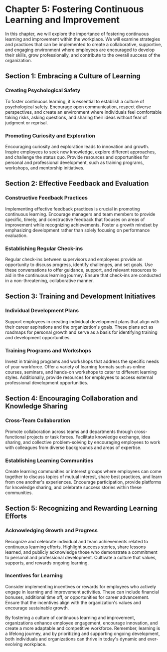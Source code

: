 Chapter 5: Fostering Continuous Learning and Improvement
========================================================

In this chapter, we will explore the importance of fostering continuous learning and improvement within the workplace. We will examine strategies and practices that can be implemented to create a collaborative, supportive, and engaging environment where employees are encouraged to develop their skills, grow professionally, and contribute to the overall success of the organization.

Section 1: Embracing a Culture of Learning
------------------------------------------

### Creating Psychological Safety

To foster continuous learning, it is essential to establish a culture of psychological safety. Encourage open communication, respect diverse perspectives, and create an environment where individuals feel comfortable taking risks, asking questions, and sharing their ideas without fear of judgment or reprisal.

### Promoting Curiosity and Exploration

Encouraging curiosity and exploration leads to innovation and growth. Inspire employees to seek new knowledge, explore different approaches, and challenge the status quo. Provide resources and opportunities for personal and professional development, such as training programs, workshops, and mentorship initiatives.

Section 2: Effective Feedback and Evaluation
--------------------------------------------

### Constructive Feedback Practices

Implementing effective feedback practices is crucial in promoting continuous learning. Encourage managers and team members to provide specific, timely, and constructive feedback that focuses on areas of improvement while recognizing achievements. Foster a growth mindset by emphasizing development rather than solely focusing on performance evaluation.

### Establishing Regular Check-ins

Regular check-ins between supervisors and employees provide an opportunity to discuss progress, identify challenges, and set goals. Use these conversations to offer guidance, support, and relevant resources to aid in the continuous learning journey. Ensure that check-ins are conducted in a non-threatening, collaborative manner.

Section 3: Training and Development Initiatives
-----------------------------------------------

### Individual Development Plans

Support employees in creating individual development plans that align with their career aspirations and the organization's goals. These plans act as roadmaps for personal growth and serve as a basis for identifying training and development opportunities.

### Training Programs and Workshops

Invest in training programs and workshops that address the specific needs of your workforce. Offer a variety of learning formats such as online courses, seminars, and hands-on workshops to cater to different learning styles. Additionally, provide resources for employees to access external professional development opportunities.

Section 4: Encouraging Collaboration and Knowledge Sharing
----------------------------------------------------------

### Cross-Team Collaboration

Promote collaboration across teams and departments through cross-functional projects or task forces. Facilitate knowledge exchange, idea sharing, and collective problem-solving by encouraging employees to work with colleagues from diverse backgrounds and areas of expertise.

### Establishing Learning Communities

Create learning communities or interest groups where employees can come together to discuss topics of mutual interest, share best practices, and learn from one another's experiences. Encourage participation, provide platforms for knowledge sharing, and celebrate success stories within these communities.

Section 5: Recognizing and Rewarding Learning Efforts
-----------------------------------------------------

### Acknowledging Growth and Progress

Recognize and celebrate individual and team achievements related to continuous learning efforts. Highlight success stories, share lessons learned, and publicly acknowledge those who demonstrate a commitment to personal and professional development. Cultivate a culture that values, supports, and rewards ongoing learning.

### Incentives for Learning

Consider implementing incentives or rewards for employees who actively engage in learning and improvement activities. These can include financial bonuses, additional time off, or opportunities for career advancement. Ensure that the incentives align with the organization's values and encourage sustainable growth.

By fostering a culture of continuous learning and improvement, organizations enhance employee engagement, encourage innovation, and create a more adaptable and competitive workforce. Remember, learning is a lifelong journey, and by prioritizing and supporting ongoing development, both individuals and organizations can thrive in today's dynamic and ever-evolving workplace.
